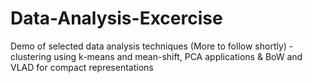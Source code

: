 # Data-Analysis-Excercise
Demo of selected data analysis techniques (More to follow shortly) - clustering using k-means and mean-shift, PCA applications &amp; BoW and VLAD for compact representations 
